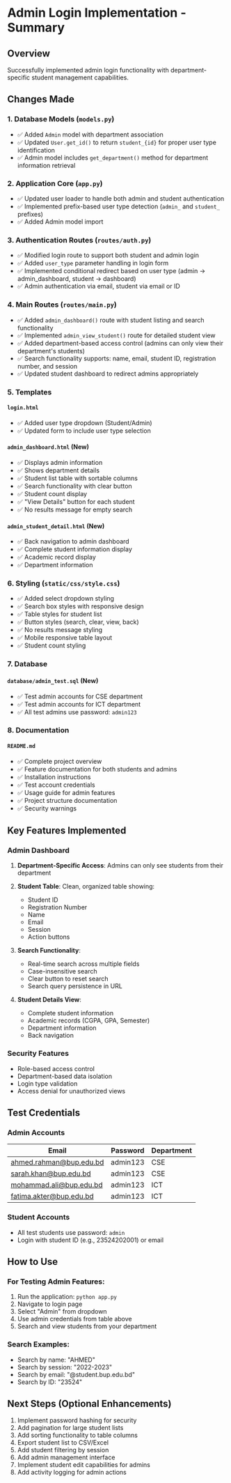 # Admin Login Implementation - Summary

## Overview
Successfully implemented admin login functionality with department-specific student management capabilities.

## Changes Made

### 1. Database Models (`models.py`)
- ✅ Added `Admin` model with department association
- ✅ Updated `User.get_id()` to return `student_{id}` for proper user type identification
- ✅ Admin model includes `get_department()` method for department information retrieval

### 2. Application Core (`app.py`)
- ✅ Updated user loader to handle both admin and student authentication
- ✅ Implemented prefix-based user type detection (`admin_` and `student_` prefixes)
- ✅ Added Admin model import

### 3. Authentication Routes (`routes/auth.py`)
- ✅ Modified login route to support both student and admin login
- ✅ Added `user_type` parameter handling in login form
- ✅ Implemented conditional redirect based on user type (admin → admin_dashboard, student → dashboard)
- ✅ Admin authentication via email, student via email or ID

### 4. Main Routes (`routes/main.py`)
- ✅ Added `admin_dashboard()` route with student listing and search functionality
- ✅ Implemented `admin_view_student()` route for detailed student view
- ✅ Added department-based access control (admins can only view their department's students)
- ✅ Search functionality supports: name, email, student ID, registration number, and session
- ✅ Updated student dashboard to redirect admins appropriately

### 5. Templates
#### `login.html`
- ✅ Added user type dropdown (Student/Admin)
- ✅ Updated form to include user type selection

#### `admin_dashboard.html` (New)
- ✅ Displays admin information
- ✅ Shows department details
- ✅ Student list table with sortable columns
- ✅ Search functionality with clear button
- ✅ Student count display
- ✅ "View Details" button for each student
- ✅ No results message for empty search

#### `admin_student_detail.html` (New)
- ✅ Back navigation to admin dashboard
- ✅ Complete student information display
- ✅ Academic record display
- ✅ Department information

### 6. Styling (`static/css/style.css`)
- ✅ Added select dropdown styling
- ✅ Search box styles with responsive design
- ✅ Table styles for student list
- ✅ Button styles (search, clear, view, back)
- ✅ No results message styling
- ✅ Mobile responsive table layout
- ✅ Student count styling

### 7. Database
#### `database/admin_test.sql` (New)
- ✅ Test admin accounts for CSE department
- ✅ Test admin accounts for ICT department
- ✅ All test admins use password: `admin123`

### 8. Documentation
#### `README.md`
- ✅ Complete project overview
- ✅ Feature documentation for both students and admins
- ✅ Installation instructions
- ✅ Test account credentials
- ✅ Usage guide for admin features
- ✅ Project structure documentation
- ✅ Security warnings

## Key Features Implemented

### Admin Dashboard
1. **Department-Specific Access**: Admins can only see students from their department
2. **Student Table**: Clean, organized table showing:
   - Student ID
   - Registration Number
   - Name
   - Email
   - Session
   - Action buttons

3. **Search Functionality**:
   - Real-time search across multiple fields
   - Case-insensitive search
   - Clear button to reset search
   - Search query persistence in URL

4. **Student Details View**:
   - Complete student information
   - Academic records (CGPA, GPA, Semester)
   - Department information
   - Back navigation

### Security Features
- Role-based access control
- Department-based data isolation
- Login type validation
- Access denial for unauthorized views

## Test Credentials

### Admin Accounts
| Email | Password | Department |
|-------|----------|------------|
| ahmed.rahman@bup.edu.bd | admin123 | CSE |
| sarah.khan@bup.edu.bd | admin123 | CSE |
| mohammad.ali@bup.edu.bd | admin123 | ICT |
| fatima.akter@bup.edu.bd | admin123 | ICT |

### Student Accounts
- All test students use password: `admin`
- Login with student ID (e.g., 23524202001) or email

## How to Use

### For Testing Admin Features:
1. Run the application: `python app.py`
2. Navigate to login page
3. Select "Admin" from dropdown
4. Use admin credentials from table above
5. Search and view students from your department

### Search Examples:
- Search by name: "AHMED"
- Search by session: "2022-2023"
- Search by email: "@student.bup.edu.bd"
- Search by ID: "23524"

## Next Steps (Optional Enhancements)
1. Implement password hashing for security
2. Add pagination for large student lists
3. Add sorting functionality to table columns
4. Export student list to CSV/Excel
5. Add student filtering by session
6. Add admin management interface
7. Implement student edit capabilities for admins
8. Add activity logging for admin actions
